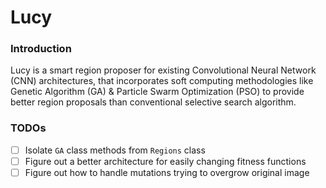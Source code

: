 # Lucy

### Introduction

Lucy is a smart region proposer for existing Convolutional Neural Network (CNN) architectures, that incorporates soft computing methodologies like Genetic Algorithm (GA) & Particle Swarm Optimization (PSO) to provide better region proposals than conventional selective search algorithm.

### TODOs

- [ ] Isolate `GA` class methods from `Regions` class
- [ ] Figure out a better architecture for easily changing fitness functions
- [ ] Figure out how to handle mutations trying to overgrow original image